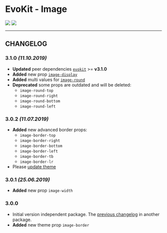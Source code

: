 [README]: /packages/evokit-image/README.md
[evokit]: /packages/evokit/README.md

[image-round]: /packages/evokit-image/?id=image-round
[image-display]: /packages/evokit-image/?id=image-display

[create_theme]: /docs/base/theme.md

# EvoKit - Image

[![](https://img.shields.io/npm/v/evokit-image.svg)](https://www.npmjs.com/package/evokit-image)
[![](https://img.shields.io/badge/page-README-42b983)][README]

---

## CHANGELOG

### 3.1.0 *(11.10.2019)*

- **Updated** peer dependencies [`evokit`][evokit] >= **v3.1.0**
- **Added** new prop [`image-display`][image-display]
- **Added** multi values for [`image-round`][image-round]
- **Deprecated** some props are outdated and will be deleted:
    - `image-round-top`
    - `image-round-right`
    - `image-round-bottom`
    - `image-round-left`

### 3.0.2 *(11.07.2019)*

- **Added** new advanced border props:
    - `image-border-top`
    - `image-border-right`
    - `image-border-bottom`
    - `image-border-left`
    - `image-border-tb`
    - `image-border-lr`
- Please [update theme][create_theme]

### 3.0.1 *(25.06.2019)*

- **Added** new prop `image-width`

### 3.0.0

- Initial version independent package. The [previous changelog](/packages/evokit/CHANGELOG.md) in another package.
- **Added** new theme prop `image-border`
